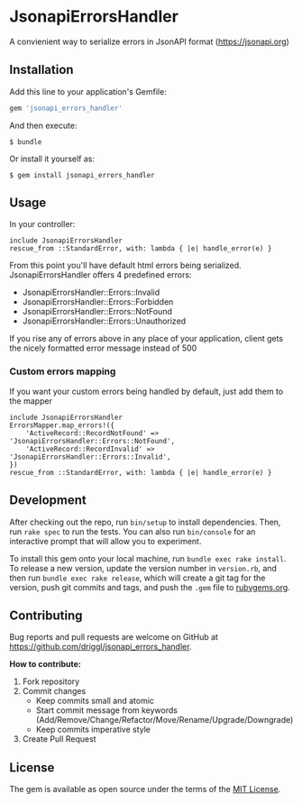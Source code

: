 # JsonapiErrorsHandler

A convienient way to serialize errors in JsonAPI format (https://jsonapi.org)

## Installation

Add this line to your application's Gemfile:

```ruby
gem 'jsonapi_errors_handler'
```

And then execute:

    $ bundle

Or install it yourself as:

    $ gem install jsonapi_errors_handler

## Usage

In your controller:

```
include JsonapiErrorsHandler
rescue_from ::StandardError, with: lambda { |e| handle_error(e) }
```

From this point you'll have default html errors being serialized. JsonapiErrorsHandler offers 4 predefined errors:
- JsonapiErrorsHandler::Errors::Invalid
- JsonapiErrorsHandler::Errors::Forbidden
- JsonapiErrorsHandler::Errors::NotFound
- JsonapiErrorsHandler::Errors::Unauthorized

If you rise any of errors above in any place of your application, client gets the nicely formatted error message instead of 500

### Custom errors mapping

If you want your custom errors being handled by default, just add them to the mapper

```
include JsonapiErrorsHandler
ErrorsMapper.map_errors!({
    'ActiveRecord::RecordNotFound' => 'JsonapiErrorsHandler::Errors::NotFound',
    'ActiveRecord::RecordInvalid' => 'JsonapiErrorsHandler::Errors::Invalid',
})
rescue_from ::StandardError, with: lambda { |e| handle_error(e) }
```

## Development

After checking out the repo, run `bin/setup` to install dependencies. Then, run `rake spec` to run the tests. You can also run `bin/console` for an interactive prompt that will allow you to experiment.

To install this gem onto your local machine, run `bundle exec rake install`. To release a new version, update the version number in `version.rb`, and then run `bundle exec rake release`, which will create a git tag for the version, push git commits and tags, and push the `.gem` file to [rubygems.org](https://rubygems.org).

## Contributing

Bug reports and pull requests are welcome on GitHub at https://github.com/driggl/jsonapi_errors_handler.

**How to contribute:**

1. Fork repository
2. Commit changes
    - Keep commits small and atomic
    - Start commit message from keywords (Add/Remove/Change/Refactor/Move/Rename/Upgrade/Downgrade)
    - Keep commits imperative style
3. Create Pull Request

## License

The gem is available as open source under the terms of the [MIT License](https://opensource.org/licenses/MIT).
